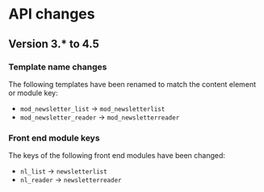 # API changes

## Version 3.* to 4.5

### Template name changes

The following templates have been renamed to match the content element or
module key:

 * `mod_newsletter_list`   -> `mod_newsletterlist`
 * `mod_newsletter_reader` -> `mod_newsletterreader`

### Front end module keys

The keys of the following front end modules have been changed:

 * `nl_list`   -> `newsletterlist`
 * `nl_reader` -> `newsletterreader`
